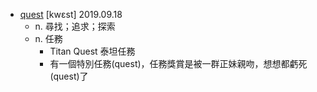
- [quest](https://tw.dictionary.search.yahoo.com/search?p=quest) [kwɛst] 2019.09.18
  - n. 尋找；追求；探索
  - n. 任務
    - Titan Quest 泰坦任務
    - 有一個特別任務(quest)，任務獎賞是被一群正妹親吻，想想都虧死(quest)了

